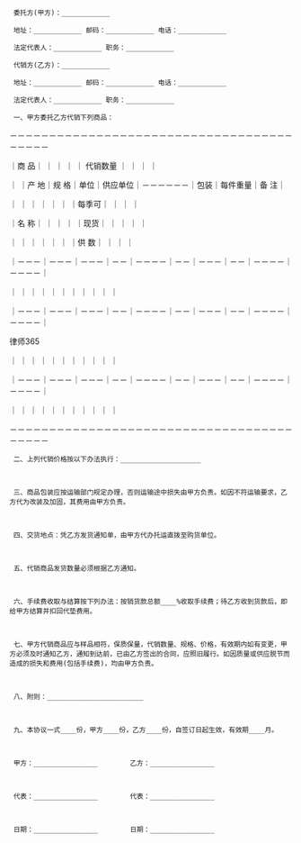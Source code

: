 
 
 
     委托方(甲方)：____________
 
     地址：____________ 邮码：____________ 电话：____________
 
     法定代表人：____________ 职务：____________
 
     代销方(乙方)：____________
 
     地址：____________ 邮码：____________ 电话：____________
 
     法定代表人：____________ 职务：____________
 
     一、甲方委托乙方代销下列商品：
 
 －－－－－－－－－－－－－－－－－－－－－－－－－－－－－－－－－－－－－－－－－
 
 ｜商  品｜      ｜      ｜    ｜        ｜  代销数量  ｜    ｜        ｜        ｜
 
 ｜      ｜产  地｜规  格｜单位｜供应单位｜－－－－－－｜包装｜每件重量｜备    注｜
 
 ｜      ｜      ｜      ｜    ｜        ｜    ｜每季可｜    ｜        ｜        ｜
 
 ｜名  称｜      ｜      ｜    ｜        ｜现货｜      ｜    ｜        ｜        ｜
 
 ｜      ｜      ｜      ｜    ｜        ｜    ｜供  数｜    ｜        ｜        ｜
 
 ｜－－－｜－－－｜－－－｜－－｜－－－－｜－－｜－－－｜－－｜－－－－｜－－－－｜
 
 ｜      ｜      ｜      ｜    ｜        ｜    ｜      ｜    ｜        ｜        ｜
 
 ｜－－－｜－－－｜－－－｜－－｜－－－－｜－－｜－－－｜－－｜－－－－｜－－－－｜
 




 
律师365






 ｜      ｜      ｜      ｜    ｜        ｜    ｜      ｜    ｜        ｜        ｜

 

 ｜－－－｜－－－｜－－－｜－－｜－－－－｜－－｜－－－｜－－｜－－－－｜－－－－｜

 

 ｜      ｜      ｜      ｜    ｜        ｜    ｜      ｜    ｜        ｜        ｜

 

 －－－－－－－－－－－－－－－－－－－－－－－－－－－－－－－－－－－－－－－－－

 

     二、上列代销价格按以下办法执行：____________________

 

     三、商品包装应按运输部门规定办理，否则运输途中损失由甲方负责。如因不符运输要求，乙方代为改装及加固，其费用由甲方负责。

 

     四、交货地点：凭乙方发货通知单，由甲方代办托运直拨至购货单位。

 

     五、代销商品发货数量必须根据乙方通知。

 

     六、手续费收取与结算按下列办法：按销货款总额____%收取手续费；待乙方收到货款后，即给甲方结算并扣回代垫费用。

 

     七、甲方代销商品应与样品相符，保质保量，代销数量、规格、价格，有效期内如有变更，甲方必须及时通知乙方，通知到达前，已由乙方签出的合同，应照旧履行。如因质量或供应脱节而造成的损失和费用(包括手续费)，均由甲方负责。

 

     八、附则：________________________

 

     九、本协议一式____份，甲方____份，乙方____份，自签订日起生效，有效期____月。

 

     甲方：________________        乙方：________________

 

     代表：________________        代表：________________

 

     日期：________________        日期：________________

 


 

 
 
 
 
 
  


  
 

  


  


  
 
 
 
 

